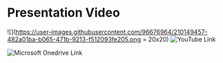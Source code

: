 # Presentation Video

![](https://user-images.githubusercontent.com/96676964/210149457-482a01ba-b065-471b-9213-f512093fe205.png = 20x20)
![YouTube Link]() </br>

![Microsoft Onedrive Link]() </br>
